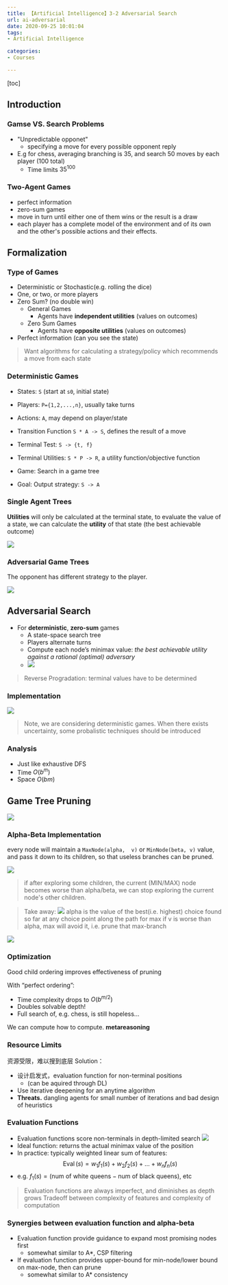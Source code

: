 ```yaml
---
title: 【Artificial Intelligence】3-2 Adversarial Search
url: ai-adversarial
date: 2020-09-25 10:01:04
tags: 
- Artificial Intelligence

categories: 
- Courses

---
```


<!--more-->

[toc]

## Introduction

### Gamse VS. Search Problems
- "Unpredictable opponet"
  - specifying a move for every possible opponent reply
- E.g for chess, averaging branching is 35, and search 50 moves by each player (100 total)
  - Time limits $35^100$

### Two-Agent Games
- perfect information
- zero-sum games
- move in turn until either one of them wins or the result is a draw
- each player has a complete model of the environment and of its own and the other's possible actions and their effects.

## Formalization

### Type of Games
- Deterministic or Stochastic(e.g. rolling the dice)
- One, or two, or more players
- Zero Sum? (no double win)
  - General Games
    - Agents have **independent utilities** (values on outcomes)
  - Zero Sum Games
    - Agents have **opposite utilities** (values on outcomes)
- Perfect information (can you see the state)

> Want algorithms for calculating a strategy/policy which recommends a move from each state


### Deterministic Games

- States: `S` (start at `s0`, initial state)
- Players: `P={1,2,...,n}`, usually take turns
- Actions: `A`, may depend on player/state
- Transition Function `S * A -> S`, defines the result of a move
- Terminal Test: `S -> {t, f}`
- Terminal Utilities: `S * P -> R`, a utility function/objective function
- Game: Search in a game tree

- Goal: Output strategy: `S -> A`


### Single Agent Trees

**Utilities** will only be calculated at the terminal state, to evaluate the value of a state, we can calculate the **utility** of that state (the best achievable outcome)

![](img/09-25-10-36-53.png)

### Adversarial Game Trees

The opponent has different strategy to the player.

![](img/09-25-10-38-31.png)

## Adversarial Search

- For **deterministic**, **zero-sum** games
  - A state-space search tree 
  - Players alternate turns
  - Compute each node’s minimax value: *the best achievable utility against a rational (optimal) adversary*
  - ![](img/09-25-10-57-30.png)

> Reverse Progradation: terminal values have to be determined

### Implementation

![](img/09-25-10-59-09.png)

> Note, we are considering deterministic games. When there exists uncertainty, some probalistic techniques should be introduced

### Analysis
- Just like exhaustive DFS
- Time $O(b^m)$
- Space $O(bm)$

## Game Tree Pruning

![](img/09-25-11-20-25.png)

### Alpha-Beta Implementation

every node will maintain a `MaxNode(alpha,  v)` or `MinNode(beta, v)` value, and pass it down to its children, so that useless branches can be pruned.

![](img/09-25-11-25-52.png)

> if after exploring some children, the current (MIN/MAX) node becomes worse than alpha/beta, we can stop exploring the current node's other children.

> Take away:
> ![](img/09-25-11-29-41.png)
> alpha is the value of the best(i.e. highest) choice found so far at any choice point along the path for max
> if v is worse than alpha, max will avoid it, i.e. prune that max-branch


![](img/09-29-14-14-06.png)

### Optimization

Good child ordering improves effectiveness of pruning

With “perfect ordering”:
- Time complexity drops to $O(b^{m/2})$
- Doubles solvable depth!
- Full search of, e.g. chess, is still hopeless...

We can compute how to compute. **metareasoning**


### Resource Limits

资源受限，难以搜到底层
Solution：
- 设计启发式，evaluation function for non-terminal positions 
  - (can be aquired through DL)
- Use iterative deepening for an anytime algorithm
- **Threats.** dangling agents for small number of iterations and bad design of heuristics

### Evaluation Functions

- Evaluation functions score non-terminals in depth-limited search
  ![](img/09-29-14-21-18.png)
- Ideal function: returns the actual minimax value of the position 
- In practice: typically weighted linear sum of features:
  $$
  \operatorname{Eval}(s)=w_{1} f_{1}(s)+w_{2} f_{2}(s)+\ldots+w_{n} f_{n}(s)
  $$
- e.g. $f_1(s)=(\text{num of white queens} - \text{num of black queens})$, etc

> Evaluation functions are always imperfect, and diminishes as depth grows
> Tradeoff between complexity of features and complexity of computation

### Synergies between evaluation function and alpha-beta
- Evaluation function provide guidance to expand most promising nodes first
  - somewhat similar to A*, CSP filtering
- If evaluation function provides upper-bound for min-node/lower bound on max-node, then can prune
  - somewhat similar to A* consistency




